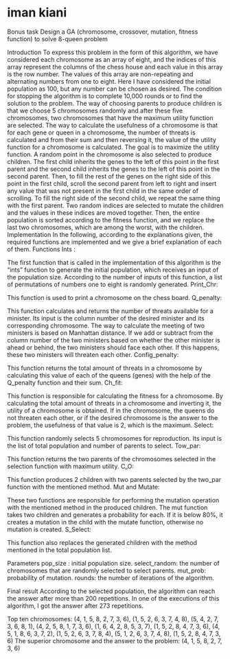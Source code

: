 # iman kiani
Bonus task
Design a GA (chromosome, crossover, mutation, fitness function) to solve 8-queen problem

Introduction
To express this problem in the form of this algorithm, we have considered each chromosome as an array of eight, and the indices of this array represent the columns of the chess house and each value in this array is the row number. The values of this array are non-repeating and alternating numbers from one to eight. Here I have considered the initial population as 100, but any number can be chosen as desired.
The condition for stopping the algorithm is to complete 10,000 rounds or to find the solution to the problem. The way of choosing parents to produce children is that we choose 5 chromosomes randomly and after these five chromosomes, two chromosomes that have the maximum utility function are selected. The way to calculate the usefulness of a chromosome is that for each gene or queen in a chromosome, the number of threats is calculated and from their sum and then reversing it, the value of the utility function for a chromosome is calculated. The goal is to maximize the utility function. A random point in the chromosome is also selected to produce children. The first child inherits the genes to the left of this point in the first parent and the second child inherits the genes to the left of this point in the second parent. Then, to fill the rest of the genes on the right side of this point in the first child, scroll the second parent from left to right and insert any value that was not present in the first child in the same order of scrolling. To fill the right side of the second child, we repeat the same thing with the first parent.
Two random indices are selected to mutate the children and the values in these indices are moved together. Then, the entire population is sorted according to the fitness function, and we replace the last two chromosomes, which are among the worst, with the children.
Implementation
In the following, according to the explanations given, the required functions are implemented and we give a brief explanation of each of them.
Functions
Ints :
 
The first function that is called in the implementation of this algorithm is the “ints” function to generate the initial population, which receives an input of the population size. According to the number of inputs of this function, a list of permutations of numbers one to eight is randomly generated.
Print_Chr:
 
This function is used to print a chromosome on the chess board.
Q_penalty:
 
This function calculates and returns the number of threats available for a minister. Its input is the column number of the desired minister and its corresponding chromosome. The way to calculate the meeting of two ministers is based on Manhattan distance. If we add or subtract from the column number of the two ministers based on whether the other minister is ahead or behind, the two ministers should face each other. If this happens, these two ministers will threaten each other.
Config_penalty:
 
This function returns the total amount of threats in a chromosome by calculating this value of each of the queens (genes) with the help of the Q_penalty function and their sum.
Ch_fit:
 
This function is responsible for calculating the fitness for a chromosome. By calculating the total amount of threats in a chromosome and inverting it, the utility of a chromosome is obtained. If in the chromosome, the queens do not threaten each other, or if the desired chromosome is the answer to the problem, the usefulness of that value is 2, which is the maximum.
Select:
 
This function randomly selects 5 chromosomes for reproduction. Its input is the list of total population and number of parents to select.
Tow_par:
 
This function returns the two parents of the chromosomes selected in the selection function with maximum utility.
C_O:
 
This function produces 2 children with two parents selected by the two_par function with the mentioned method.
Mut and Mutate:
 
These two functions are responsible for performing the mutation operation with the mentioned method in the produced children. The mut function takes two children and generates a probability for each. If it is below 80%, it creates a mutation in the child with the mutate function, otherwise no mutation is created.
S_Select:
 
This function also replaces the generated children with the method mentioned in the total population list.

Parameters
pop_size : initial population size.
select_random: the number of chromosomes that are randomly selected to select parents.
mut_prob: probability of mutation.
rounds: the number of iterations of the algorithm.

Final result
According to the selected population, the algorithm can reach the answer after more than 200 repetitions. In one of the executions of this algorithm, I got the answer after 273 repetitions.

Top ten chromosomes:
(4, 1, 5, 8, 2, 7, 3, 6),
(1, 5, 2, 6, 3, 7, 4, 8),
(5, 4, 2, 7, 3, 6, 8, 1), 
(4, 2, 5, 8, 1, 7, 3, 6), 
(1, 6, 4, 2, 8, 5, 3, 7), 
(1, 5, 2, 8, 4, 7, 3, 6), 
(4, 5, 1, 8, 6, 3, 7, 2), 
(1, 5, 2, 6, 3, 7, 8, 4), 
(5, 1, 2, 6, 3, 7, 4, 8), 
(1, 5, 2, 8, 4, 7, 3, 6)
The superior chromosome and the answer to the problem:
(4, 1, 5, 8, 2, 7, 3, 6)

 
